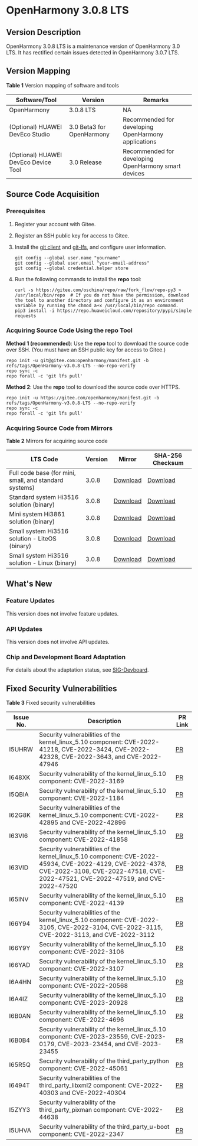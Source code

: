 # OpenHarmony 3.0.8 LTS


## Version Description

OpenHarmony 3.0.8 LTS is a maintenance version of OpenHarmony 3.0 LTS. It has rectified certain issues detected in OpenHarmony 3.0.7 LTS.


## Version Mapping

  **Table 1** Version mapping of software and tools

| Software/Tool| Version| Remarks|
| -------- | -------- | -------- |
| OpenHarmony | 3.0.8 LTS | NA |
| (Optional) HUAWEI DevEco Studio| 3.0 Beta3 for OpenHarmony | Recommended for developing OpenHarmony applications|
| (Optional) HUAWEI DevEco Device Tool| 3.0 Release | Recommended for developing OpenHarmony smart devices|


## Source Code Acquisition


### Prerequisites

1. Register your account with Gitee.

2. Register an SSH public key for access to Gitee.

3. Install the [git client](https://git-scm.com/book/en/v2/Getting-Started-Installing-Git) and [git-lfs](https://gitee.com/vcs-all-in-one/git-lfs?_from=gitee_search#downloading), and configure user information.
   
   ```
   git config --global user.name "yourname"
   git config --global user.email "your-email-address"
   git config --global credential.helper store
   ```

4. Run the following commands to install the **repo** tool:
   
   ```
   curl -s https://gitee.com/oschina/repo/raw/fork_flow/repo-py3 > /usr/local/bin/repo  # If you do not have the permission, download the tool to another directory and configure it as an environment variable by running the chmod a+x /usr/local/bin/repo command.
   pip3 install -i https://repo.huaweicloud.com/repository/pypi/simple requests
   ```


### Acquiring Source Code Using the repo Tool

**Method 1 (recommended)**: Use the **repo** tool to download the source code over SSH. (You must have an SSH public key for access to Gitee.)


```
repo init -u git@gitee.com:openharmony/manifest.git -b refs/tags/OpenHarmony-v3.0.8-LTS --no-repo-verify
repo sync -c
repo forall -c 'git lfs pull'
```

**Method 2**: Use the **repo** tool to download the source code over HTTPS.


```
repo init -u https://gitee.com/openharmony/manifest.git -b refs/tags/OpenHarmony-v3.0.8-LTS --no-repo-verify
repo sync -c
repo forall -c 'git lfs pull'
```


### Acquiring Source Code from Mirrors

  **Table 2** Mirrors for acquiring source code

| LTS Code| Version| Mirror| SHA-256 Checksum|
| -------- | -------- | -------- | -------- |
| Full code base (for mini, small, and standard systems)| 3.0.8 | [Download](https://mirrors.huaweicloud.com/harmonyos/os/3.0.8/code-v3.0.8-LTS.tar.gz)| [Download](https://mirrors.huaweicloud.com/harmonyos/os/3.0.8/code-v3.0.8-LTS.tar.gz.sha256) |
| Standard system Hi3516 solution (binary)| 3.0.8 | [Download](https://mirrors.huaweicloud.com/harmonyos/os/3.0.8/standard.tar.gz) | [Download](https://mirrors.huaweicloud.com/harmonyos/os/3.0.8/standard.tar.gz.sha256) |
| Mini system Hi3861 solution (binary)| 3.0.8 | [Download](https://mirrors.huaweicloud.com/harmonyos/os/3.0.8/hispark_pegasus.tar.gz) | [Download](https://mirrors.huaweicloud.com/harmonyos/os/3.0.8/hispark_pegasus.tar.gz.sha256) |
| Small system Hi3516 solution - LiteOS (binary)| 3.0.8 | [Download](https://mirrors.huaweicloud.com/harmonyos/os/3.0.8/hispark_taurus.tar.gz) | [Download](https://mirrors.huaweicloud.com/harmonyos/os/3.0.8/hispark_taurus.tar.gz.sha256) |
| Small system Hi3516 solution - Linux (binary)| 3.0.8 | [Download](https://mirrors.huaweicloud.com/harmonyos/os/3.0.8/hispark_taurus_linux.tar.gz) | [Download](https://mirrors.huaweicloud.com/harmonyos/os/3.0.8/hispark_taurus_linux.tar.gz.sha256) |


## What's New


### Feature Updates

This version does not involve feature updates.


### API Updates

This version does not involve API updates.


### Chip and Development Board Adaptation

For details about the adaptation status, see [SIG-Devboard](https://gitee.com/openharmony/community/blob/master/sig/sig_devboard/sig_devboard.md).


## Fixed Security Vulnerabilities

  **Table 3** Fixed security vulnerabilities

| Issue No.| Description| PR Link|
| -------- | -------- | -------- |
| I5UHRW | Security vulnerabilities of the kernel_linux_5.10 component: CVE-2022-41218, CVE-2022-3424, CVE-2022-42328, CVE-2022-3643, and CVE-2022-47946| [PR](https://gitee.com/openharmony/kernel_linux_5.10/pulls/647) |
| I648XK | Security vulnerability of the kernel_linux_5.10 component: CVE-2022-3169| [PR](https://gitee.com/openharmony/kernel_linux_5.10/pulls/561) |
| I5QBIA    | Security vulnerability of the kernel_linux_5.10 component: CVE-2022-1184          | [PR](https://gitee.com/openharmony/kernel_linux_5.10/pulls/475) |
| I62G8K | Security vulnerabilities of the kernel_linux_5.10 component: CVE-2022-42895 and CVE-2022-42896| [PR](https://gitee.com/openharmony/kernel_linux_5.10/pulls/545) |
| I63VI6 | Security vulnerability of the kernel_linux_5.10 component: CVE-2022-41858| [PR](https://gitee.com/openharmony/kernel_linux_5.10/pulls/570) |
| I63VID    | Security vulnerabilities of the kernel_linux_5.10 component: CVE-2022-45934, CVE-2022-4129, CVE-2022-4378, CVE-2022-3108, CVE-2022-47518, CVE-2022-47521, CVE-2022-47519, and CVE-2022-47520| [PR](https://gitee.com/openharmony/kernel_linux_5.10/pulls/587) |
| I65INV    | Security vulnerability of the kernel_linux_5.10 component: CVE-2022-4139          | [PR](https://gitee.com/openharmony/kernel_linux_5.10/pulls/568) |
| I66Y94    | Security vulnerabilities of the kernel_linux_5.10 component: CVE-2022-3105, CVE-2022-3104, CVE-2022-3115, CVE-2022-3113, and CVE-2022-3112 | [PR](https://gitee.com/openharmony/kernel_linux_5.10/pulls/580) |
| I66Y9Y    | Security vulnerability of the kernel_linux_5.10 component: CVE-2022-3106          | [PR](https://gitee.com/openharmony/kernel_linux_5.10/pulls/593) |
| I66YAD    | Security vulnerability of the kernel_linux_5.10 component: CVE-2022-3107          | [PR](https://gitee.com/openharmony/kernel_linux_5.10/pulls/591) |
| I6A4HN | Security vulnerability of the kernel_linux_5.10 component: CVE-2022-20568| [PR](https://gitee.com/openharmony/kernel_linux_5.10/pulls/630) |
| I6A4IZ | Security vulnerability of the kernel_linux_5.10 component: CVE-2023-20928| [PR](https://gitee.com/openharmony/kernel_linux_5.10/pulls/654) |
| I6B0AN | Security vulnerability of the kernel_linux_5.10 component: CVE-2022-4696| [PR](https://gitee.com/openharmony/kernel_linux_5.10/pulls/664) |
| I6B0B4 | Security vulnerability of the kernel_linux_5.10 component: CVE-2023-23559, CVE-2023-0179, CVE-2023-23454, and CVE-2023-23455| [PR](https://gitee.com/openharmony/kernel_linux_5.10/pulls/662) |
| I65R5Q | Security vulnerability of the third_party_python component: CVE-2022-45061| [PR](https://gitee.com/openharmony/third_party_python/pulls/40) |
| I6494T | Security vulnerabilities of the third_party_libxml2 component: CVE-2022-40303 and CVE-2022-40304| [PR](https://gitee.com/openharmony/third_party_libxml2/pulls/32) |
| I5ZYY3 | Security vulnerability of the third_party_pixman component: CVE-2022-44638| [PR](https://gitee.com/openharmony/third_party_pixman/pulls/12) |
| I5UHVA | Security vulnerability of the third_party_u-boot component: CVE-2022-2347| [PR](https://gitee.com/openharmony/third_party_u-boot/pulls/63) |
